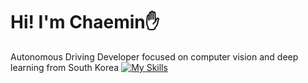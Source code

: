 # Hi! I'm Chaemin✋
Autonomous Driving Developer focused on computer vision and deep learning from South Korea
[![My Skills](https://skillicons.dev/icons?i=js,html,css,wasm)](https://skillicons.dev)
